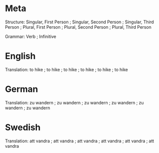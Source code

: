 Meta
====

Structure: Singular, First Person ; Singular, Second Person ; Singular, Third Person ;
           Plural, First Person   ; Plural, Second Person   ; Plural, Third Person

Grammar:   Verb ; Infinitive



English
=======

Translation: to hike ; to hike ; to hike ;
             to hike ; to hike ; to hike



German
======

Translation: zu wandern ; zu wandern ; zu wandern ;
             zu wandern ; zu wandern ; zu wandern



Swedish
=======

Translation: att vandra ; att vandra ; att vandra ;
             att vandra ; att vandra ; att vandra
